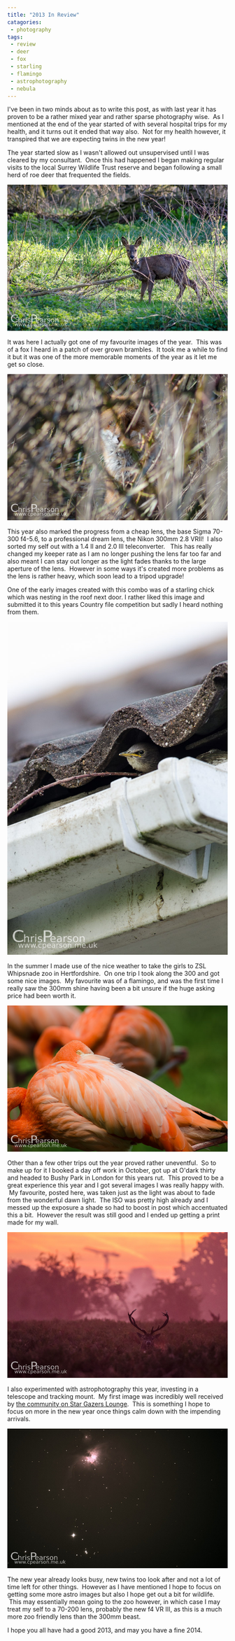 ```yaml
---
title: "2013 In Review"
catagories:
 - photography
tags:
 - review
 - deer
 - fox
 - starling
 - flamingo
 - astrophotography
 - nebula
---
```

I've been in two minds about as to write this post, as with last year it has proven to be a rather mixed year and rather sparse photography wise.  As I mentioned at the end of the year started of with several hospital trips for my health, and it turns out it ended that way also.  Not for my health however, it transpired that we are expecting twins in the new year!

The year started slow as I wasn't allowed out unsupervised until I was cleared by my consultant.  Once this had happened I began making regular visits to the local Surrey Wildlife Trust reserve and began following a small herd of roe deer that frequented the fields.

<img class="padded center"
		alt="A roe deer doe feeds on a wooded area between a river fork"
		src="/images/2013-12-31-2013-in-review/CJP20130420-2990.jpg" />

<!-- more -->

It was here I actually got one of my favourite images of the year.  This was of a fox I heard in a patch of over grown brambles.  It took me a while to find it but it was one of the more memorable moments of the year as it let me get so close.

<img class="padded center"
		alt="A fox hides in thick brambles and stares out at me"
		src="/images/2013-12-31-2013-in-review/CJP20130401-2712.jpg" />

This year also marked the progress from a cheap lens, the base Sigma 70-300 f4-5.6, to a professional dream lens, the Nikon 300mm 2.8 VRII!  I also sorted my self out with a 1.4 II and 2.0 III teleconverter.   This has really changed my keeper rate as I am no longer pushing the lens far too far and also meant I can stay out longer as the light fades thanks to the large aperture of the lens.  However in some ways it's created more problems as the lens is rather heavy, which soon lead to a tripod upgrade!

One of the early images created with this combo was of a starling chick which was nesting in the roof next door. I rather liked this image and submitted it to this years Country file competition but sadly I heard nothing from them.

<img class="padded center"
		alt="Starling chick looking out from the nest"
		src="/images/2013-12-31-2013-in-review/CJP20130519-4233.jpg" />

In the summer I made use of the nice weather to take the girls to ZSL Whipsnade zoo in Hertfordshire.  On one trip I took along the 300 and got some nice images.  My favourite was of a flamingo, and was the first time I really saw the 300mm shine having been a bit unsure if the huge asking price had been worth it.

<img class="padded center"
		alt="A flamingo rests in the sun at ZSL Whipsnade Zoo"
		src="/images/2013-12-31-2013-in-review/CJP20130626-5252.jpg" />

Other than a few other trips out the year proved rather uneventful.  So to make up for it I booked a day off work in October, got up at O'dark thirty and headed to Bushy Park in London for this years rut.  This proved to be a great experience this year and I got several images I was really happy with.  My favourite, posted here, was taken just as the light was about to fade from the wonderful dawn light.  The ISO was pretty high already and I messed up the exposure a shade so had to boost in post which accentuated this a bit.  However the result was still good and I ended up getting a print made for my wall.

<img class="padded center"
		alt="A red deer stag at Dawn in Bushy Park. Kingstons skyline can be seen in the back ground"
		src="/images/2013-12-31-2013-in-review/CJP20131016-6645.jpg" />

I also experimented with astrophotography this year, investing in a telescope and tracking mount.  My first image was incredibly well received by [the community on Star Gazers Lounge][sgl].  This is something I hope to focus on more in the new year once things calm down with the impending arrivals.

<img class="padded center"
		alt="M42 - The Orion Nebula"
		src="/images/2013-12-31-2013-in-review/M42-OrionNebula2013-12-09.jpg" />

The new year already looks busy, new twins too look after and not a lot of time left for other things.  However as I have mentioned I hope to focus on getting some more astro images but also I hope get out a bit for wildlife.  This may essentially mean going to the zoo however, in which case I may treat my self to a 70-200 lens, probably the new f4 VR III, as this is a much more zoo friendly lens than the 300mm beast.

I hope you all have had a good 2013, and may you have a fine 2014.

[sgl]: http://stargazerslounge.com/topic/201993-m42-first-ever-dso-image/
